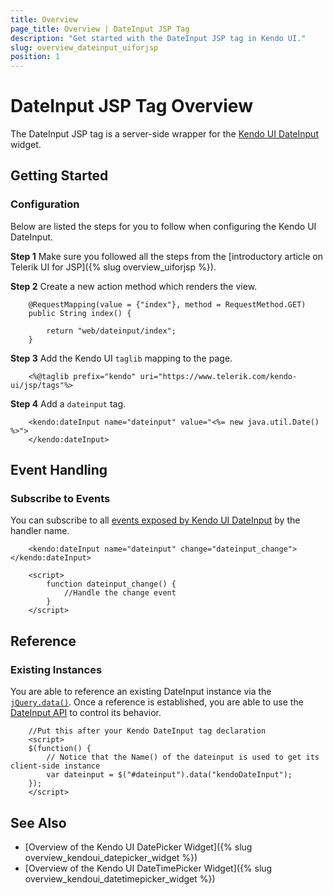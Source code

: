 ```yaml
---
title: Overview
page_title: Overview | DateInput JSP Tag
description: "Get started with the DateInput JSP tag in Kendo UI."
slug: overview_dateinput_uiforjsp
position: 1
---
```


# DateInput JSP Tag Overview

The DateInput JSP tag is a server-side wrapper for the [Kendo UI DateInput](/api/javascript/ui/dateinput) widget.

## Getting Started

### Configuration

Below are listed the steps for you to follow when configuring the Kendo UI DateInput.

**Step 1** Make sure you followed all the steps from the [introductory article on Telerik UI for JSP]({% slug overview_uiforjsp %}).

**Step 2** Create a new action method which renders the view.



        @RequestMapping(value = {"index"}, method = RequestMethod.GET)
        public String index() {

            return "web/dateinput/index";
        }

**Step 3** Add the Kendo UI `taglib` mapping to the page.



        <%@taglib prefix="kendo" uri="https://www.telerik.com/kendo-ui/jsp/tags"%>

**Step 4** Add a `dateinput` tag.



        <kendo:dateInput name="dateinput" value="<%= new java.util.Date() %>">
        </kendo:dateInput>

## Event Handling

### Subscribe to Events

You can subscribe to all [events exposed by Kendo UI DateInput](/api/javascript/ui/dateinput#events) by the handler name.



        <kendo:dateInput name="dateinput" change="dateinput_change"></kendo:dateInput>

        <script>
            function dateinput_change() {
                //Handle the change event
            }
        </script>

## Reference

### Existing Instances

You are able to reference an existing DateInput instance via the [`jQuery.data()`](https://api.jquery.com/jQuery.data/). Once a reference is established, you are able to use the [DateInput API](/api/javascript/ui/dateinput#methods) to control its behavior.



        //Put this after your Kendo DateInput tag declaration
        <script>
        $(function() {
            // Notice that the Name() of the dateinput is used to get its client-side instance
            var dateinput = $("#dateinput").data("kendoDateInput");
        });
        </script>

## See Also

* [Overview of the Kendo UI DatePicker Widget]({% slug overview_kendoui_datepicker_widget %})
* [Overview of the Kendo UI DateTimePicker Widget]({% slug overview_kendoui_datetimepicker_widget %})

